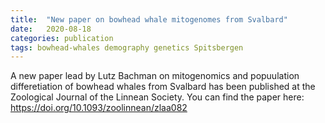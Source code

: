 ```yaml
---
title:  "New paper on bowhead whale mitogenomes from Svalbard"
date:   2020-08-18
categories: publication
tags: bowhead-whales demography genetics Spitsbergen
---
```


A new paper lead by Lutz Bachman on mitogenomics and popuulation differetiation of bowhead whales from Svalbard has been published at the Zoological Journal of the Linnean Society.
You can find the paper here: https://doi.org/10.1093/zoolinnean/zlaa082
